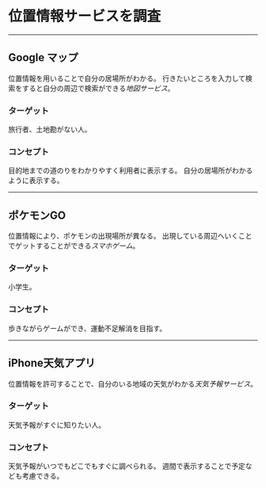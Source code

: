# 位置情報サービスを調査
___________________
## Google マップ
位置情報を用いることで自分の居場所がわかる。
行きたいところを入力して検索をすると自分の周辺で検索ができる*地図サービス*。
### ターゲット
旅行者、土地勘がない人。
### コンセプト
目的地までの道のりをわかりやすく利用者に表示する。
自分の居場所がわかるように表示する。
___________________
## ポケモンGO
位置情報により、ポケモンの出現場所が異なる。
出現している周辺へいくことでゲットすることができる*スマホゲーム*。
### ターゲット
小学生。
### コンセプト
歩きながらゲームができ、運動不足解消を目指す。
___________________
## iPhone天気アプリ
位置情報を許可することで、自分のいる地域の天気がわかる*天気予報サービス*。
### ターゲット
天気予報がすぐに知りたい人。
### コンセプト
天気予報がいつでもどこでもすぐに調べられる。
週間で表示することで予定なども考慮できる。

